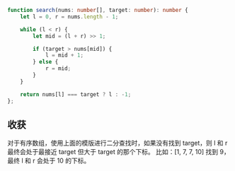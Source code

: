 ```ts
function search(nums: number[], target: number): number {
    let l = 0, r = nums.length - 1;

    while (l < r) {
        let mid = (l + r) >> 1;

        if (target > nums[mid]) {
            l = mid + 1;
        } else {
            r = mid;
        }
    }

    return nums[l] === target ? l : -1;
};
```
## 收获
对于有序数组，使用上面的模版进行二分查找时，如果没有找到 target，则 l 和 r 最终会处于最接近 target 但大于 target 的那个下标。
比如：[1, 7, 7, 10] 找到 9，最终 l 和 r 会处于 10 的下标。